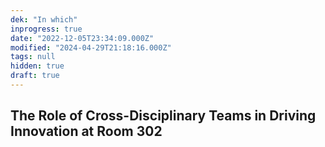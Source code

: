 ```yaml
---
dek: "In which"
inprogress: true
date: "2022-12-05T23:34:09.000Z"
modified: "2024-04-29T21:18:16.000Z"
tags: null
hidden: true
draft: true
---
```

## The Role of Cross-Disciplinary Teams in Driving Innovation at Room 302
